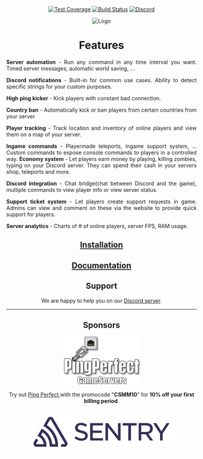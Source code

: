 <div align="center">

[![Test Coverage](https://codecov.io/gh/CatalysmsServerManager/7-days-to-die-server-manager/branch/master/graph/badge.svg)](https://codecov.io/gh/CatalysmsServerManager/7-days-to-die-server-manager)
[![Build Status](https://travis-ci.org/CatalysmsServerManager/7-days-to-die-server-manager.svg?branch=master)](https://travis-ci.org/CatalysmsServerManager/7-days-to-die-server-manager)
[![Discord](https://img.shields.io/discord/336821518250147850?label=Discord&logo=Discord)](http://catalysm.net/discord)

![Logo](assets/images/meta/CSMM_Blue-1.png)

</div>

<div align="center">

# Features

</div>

<div align="justify">

**Server automation** - Run any command in any time interval you want. Timed server messages, automatic world saving, ...

**Discord notifications** - Built-in for common use cases. Ability to detect specific strings for your custom purposes.

**High ping kicker** - Kick players with constant bad connection.

**Country ban** - Automatically kick or ban players from certain countries from your server.

**Player tracking** - Track location and inventory of online players and view them on a map of your server.

**Ingame commands** - Playermade teleports, ingame support system, ... Custom commands to expose console commands to players in a controlled way.
**Economy system** - Let players earn money by playing, killing zombies, typing on your Discord server. They can spend their cash in your servers shop, teleports and more.

**Discord integration** - Chat bridge(chat between Discord and the game), multiple commands to view player info or view server status.

**Support ticket system** - Let players create support requests in game. Admins can view and comment on these via the website to provide quick support for players.

**Server analytics** - Charts of # of online players, server FPS, RAM usage.

</div>
<div align="center">

## [Installation](https://docs.csmm.app/en/CSMM/self-host/installation.html)

## [Documentation](https://docs.csmm.app)

## Support

We are happy to help you on our [Discord server](http://catalysm.net/discord).

---

## Sponsors

<a href="https://pingperfect.com/aff.php?aff=897" target="_blank">
  <img src="assets/images/meta/pingperfect.png" alt="Ping Perfect logo" width="40%">
</a>
   <p> Try out           
            <a href="https://pingperfect.com/aff.php?aff=897" target="_blank">
            Ping Perfect
          </a> 
          with the promocode "<strong>CSMM10</strong>" for <strong>10% off your first billing period</strong>.</p>

[![Sentry](assets/images/meta/sentry.png)](https://sentry.io)

</div>
